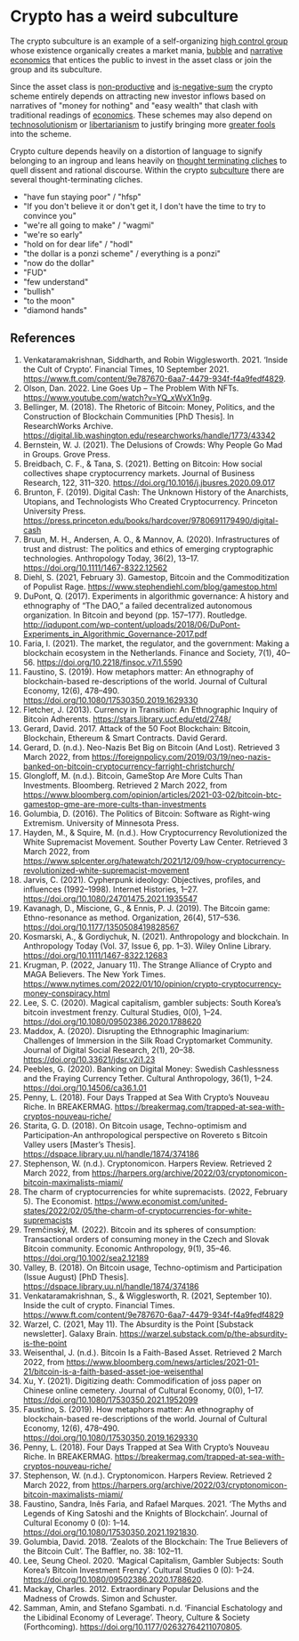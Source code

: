 # Crypto has a weird subculture
The crypto subculture is an example of a self-organizing [high control group](../concepts/high-control-group.md) whose existence organically creates a market mania, [bubble](../concepts/bubble.md) and [narrative economics](../concepts/narrative-economics.md) that entices the public to invest in the asset class or join the group and its subculture.

Since the asset class is [non-productive](../concepts/productive-asset.md) and [is-negative-sum](is-negative-sum.md) the crypto scheme entirely depends on attracting new investor inflows based on narratives of "money for nothing" and "easy wealth" that clash with traditional readings of [economics](../concepts/keynsian-economics.md). These schemes may also depend on [technosolutionism](../concepts/technosolutionism.md) or [libertarianism](../concepts/libertarianism.md) to justify bringing more [greater fools](../concepts/greater-fool-theory.md) into the scheme.

Crypto culture depends heavily on a distortion of language to signify belonging to an ingroup and leans heavily on [thought terminating cliches](../concepts/thought-terminating-cliches.md) to quell dissent and rational discourse. Within the crypto [subculture](is-weird-culture.md) there are several thought-terminating cliches.

* "have fun staying poor" / "hfsp"
* "If you don't believe it or don't get it, I don't have the time to try to convince you"
* "we're all going to make" / "wagmi"
* "we're so early"
* "hold on for dear life" / "hodl"
* "the dollar is a ponzi scheme" / everything is a ponzi"
* "now do the dollar"
* "FUD"
* "few understand"
* "bullish"
* "to the moon"
* "diamond hands"

## References
1. Venkataramakrishnan, Siddharth, and Robin Wigglesworth. 2021. ‘Inside the Cult of Crypto’. Financial Times, 10 September 2021. https://www.ft.com/content/9e787670-6aa7-4479-934f-f4a9fedf4829.
1. Olson, Dan. 2022. Line Goes Up – The Problem With NFTs. https://www.youtube.com/watch?v=YQ_xWvX1n9g.
1. Bellinger, M. (2018). The Rhetoric of Bitcoin: Money, Politics, and the Construction of Blockchain Communities [PhD Thesis]. In ResearchWorks Archive. https://digital.lib.washington.edu/researchworks/handle/1773/43342
1. Bernstein, W. J. (2021). The Delusions of Crowds: Why People Go Mad in Groups. Grove Press.
1. Breidbach, C. F., & Tana, S. (2021). Betting on Bitcoin: How social collectives shape cryptocurrency markets. Journal of Business Research, 122, 311–320. https://doi.org/10.1016/j.jbusres.2020.09.017
1. Brunton, F. (2019). Digital Cash: The Unknown History of the Anarchists, Utopians, and Technologists Who Created Cryptocurrency. Princeton University Press. https://press.princeton.edu/books/hardcover/9780691179490/digital-cash
1. Bruun, M. H., Andersen, A. O., & Mannov, A. (2020). Infrastructures of trust and distrust: The politics and ethics of emerging cryptographic technologies. Anthropology Today, 36(2), 13–17. https://doi.org/10.1111/1467-8322.12562
1. Diehl, S. (2021, February 3). Gamestop, Bitcoin and the Commoditization of Populist Rage. https://www.stephendiehl.com/blog/gamestop.html
1. DuPont, Q. (2017). Experiments in algorithmic governance: A history and ethnography of “The DAO,” a failed decentralized autonomous organization. In Bitcoin and beyond (pp. 157–177). Routledge. http://iqdupont.com/wp-content/uploads/2018/06/DuPont-Experiments_in_Algorithmic_Governance-2017.pdf
1. Faria, I. (2021). The market, the regulator, and the government: Making a blockchain ecosystem in the Netherlands. Finance and Society, 7(1), 40–56. https://doi.org/10.2218/finsoc.v7i1.5590
1. Faustino, S. (2019). How metaphors matter: An ethnography of blockchain-based re-descriptions of the world. Journal of Cultural Economy, 12(6), 478–490. https://doi.org/10.1080/17530350.2019.1629330
1. Fletcher, J. (2013). Currency in Transition: An Ethnographic Inquiry of Bitcoin Adherents. https://stars.library.ucf.edu/etd/2748/
1. Gerard, David. 2017. Attack of the 50 Foot Blockchain: Bitcoin, Blockchain, Ethereum & Smart Contracts. David Gerard.
1. Gerard, D. (n.d.). Neo-Nazis Bet Big on Bitcoin (And Lost). Retrieved 3 March 2022, from https://foreignpolicy.com/2019/03/19/neo-nazis-banked-on-bitcoin-cryptocurrency-farright-christchurch/
1. Glongloff, M. (n.d.). Bitcoin, GameStop Are More Cults Than Investments. Bloomberg. Retrieved 2 March 2022, from https://www.bloomberg.com/opinion/articles/2021-03-02/bitcoin-btc-gamestop-gme-are-more-cults-than-investments
1. Golumbia, D. (2016). The Politics of Bitcoin: Software as Right-wing Extremism. University of Minnesota Press.
1. Hayden, M., & Squire, M. (n.d.). How Cryptocurrency Revolutionized the White Supremacist Movement. Souther Poverty Law Center. Retrieved 3 March 2022, from https://www.splcenter.org/hatewatch/2021/12/09/how-cryptocurrency-revolutionized-white-supremacist-movement
1. Jarvis, C. (2021). Cypherpunk ideology: Objectives, profiles, and influences (1992–1998). Internet Histories, 1–27. https://doi.org/10.1080/24701475.2021.1935547
1. Kavanagh, D., Miscione, G., & Ennis, P. J. (2019). The Bitcoin game: Ethno-resonance as method. Organization, 26(4), 517–536. https://doi.org/10.1177/1350508419828567
1. Kosmarski, A., & Gordiychuk, N. (2021). Anthropology and blockchain. In Anthropology Today (Vol. 37, Issue 6, pp. 1–3). Wiley Online Library. https://doi.org/10.1111/1467-8322.12683
1. Krugman, P. (2022, January 11). The Strange Alliance of Crypto and MAGA Believers. The New York Times. https://www.nytimes.com/2022/01/10/opinion/crypto-cryptocurrency-money-conspiracy.html
1. Lee, S. C. (2020). Magical capitalism, gambler subjects: South Korea’s bitcoin investment frenzy. Cultural Studies, 0(0), 1–24. https://doi.org/10.1080/09502386.2020.1788620
1. Maddox, A. (2020). Disrupting the Ethnographic Imaginarium: Challenges of Immersion in the Silk Road Cryptomarket Community. Journal of Digital Social Research, 2(1), 20–38. https://doi.org/10.33621/jdsr.v2i1.23
1. Peebles, G. (2020). Banking on Digital Money: Swedish Cashlessness and the Fraying Currency Tether. Cultural Anthropology, 36(1), 1–24. https://doi.org/10.14506/ca36.1.01
1. Penny, L. (2018). Four Days Trapped at Sea With Crypto’s Nouveau Riche. In BREAKERMAG. https://breakermag.com/trapped-at-sea-with-cryptos-nouveau-riche/
1. Starita, G. D. (2018). On Bitcoin usage, Techno-optimism and Participation-An anthropological perspective on Rovereto s Bitcoin Valley users [Master’s Thesis]. https://dspace.library.uu.nl/handle/1874/374186
1. Stephenson, W. (n.d.). Cryptonomicon. Harpers Review. Retrieved 2 March 2022, from https://harpers.org/archive/2022/03/cryptonomicon-bitcoin-maximalists-miami/
1. The charm of cryptocurrencies for white supremacists. (2022, February 5). The Economist. https://www.economist.com/united-states/2022/02/05/the-charm-of-cryptocurrencies-for-white-supremacists
1. Tremčinský, M. (2022). Bitcoin and its spheres of consumption: Transactional orders of consuming money in the Czech and Slovak Bitcoin community. Economic Anthropology, 9(1), 35–46. https://doi.org/10.1002/sea2.12189
1. Valley, B. (2018). On Bitcoin usage, Techno-optimism and Participation (Issue August) [PhD Thesis]. https://dspace.library.uu.nl/handle/1874/374186
1. Venkataramakrishnan, S., & Wigglesworth, R. (2021, September 10). Inside the cult of crypto. Financial Times. https://www.ft.com/content/9e787670-6aa7-4479-934f-f4a9fedf4829
1. Warzel, C. (2021, May 11). The Absurdity is the Point [Substack newsletter]. Galaxy Brain. https://warzel.substack.com/p/the-absurdity-is-the-point
1. Weisenthal, J. (n.d.). Bitcoin Is a Faith-Based Asset. Retrieved 2 March 2022, from https://www.bloomberg.com/news/articles/2021-01-21/bitcoin-is-a-faith-based-asset-joe-weisenthal
1. Xu, Y. (2021). Digitizing death: Commodification of joss paper on Chinese online cemetery. Journal of Cultural Economy, 0(0), 1–17. https://doi.org/10.1080/17530350.2021.1952099
1. Faustino, S. (2019). How metaphors matter: An ethnography of blockchain-based re-descriptions of the world. Journal of Cultural Economy, 12(6), 478–490. https://doi.org/10.1080/17530350.2019.1629330
1. Penny, L. (2018). Four Days Trapped at Sea With Crypto’s Nouveau Riche. In BREAKERMAG. https://breakermag.com/trapped-at-sea-with-cryptos-nouveau-riche/
1. Stephenson, W. (n.d.). Cryptonomicon. Harpers Review. Retrieved 2 March 2022, from https://harpers.org/archive/2022/03/cryptonomicon-bitcoin-maximalists-miami/
1. Faustino, Sandra, Inês Faria, and Rafael Marques. 2021. ‘The Myths and Legends of King Satoshi and the Knights of Blockchain’. Journal of Cultural Economy 0 (0): 1–14. https://doi.org/10.1080/17530350.2021.1921830.
1. Golumbia, David. 2018. ‘Zealots of the Blockchain: The True Believers of the Bitcoin Cult’. The Baffler, no. 38: 102–11.
1. Lee, Seung Cheol. 2020. ‘Magical Capitalism, Gambler Subjects: South Korea’s Bitcoin Investment Frenzy’. Cultural Studies 0 (0): 1–24. https://doi.org/10.1080/09502386.2020.1788620.
1. Mackay, Charles. 2012. Extraordinary Popular Delusions and the Madness of Crowds. Simon and Schuster.
1. Samman, Amin, and Stefano Sgambati. n.d. ‘Financial Eschatology and the Libidinal Economy of Leverage’. Theory, Culture & Society (Forthcoming). https://doi.org/10.1177/02632764211070805.